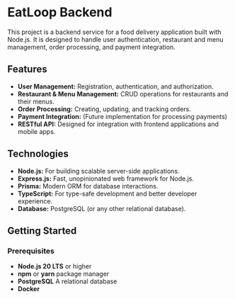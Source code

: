 <!-- @format -->

# EatLoop Backend

This project is a backend service for a food delivery application built with Node.js. It is designed to handle user authentication, restaurant and menu management, order processing, and payment integration.

## Features

-   **User Management:** Registration, authentication, and authorization.
-   **Restaurant & Menu Management:** CRUD operations for restaurants and their menus.
-   **Order Processing:** Creating, updating, and tracking orders.
-   **Payment Integration:** (Future implementation for processing payments)
-   **RESTful API:** Designed for integration with frontend applications and mobile apps.

## Technologies

-   **Node.js:** For building scalable server-side applications.
-   **Express.js:** Fast, unopinionated web framework for Node.js.
-   **Prisma:** Modern ORM for database interactions.
-   **TypeScript:** For type-safe development and better developer experience.
-   **Database:** PostgreSQL (or any other relational database).

## Getting Started

### Prerequisites

-   **Node.js 20 LTS** or higher
-   **npm** or **yarn** package manager
-   **PostgreSQL** A relational database
-   **Docker**

